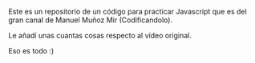 Este es un repositorio de un código para practicar Javascript que es del gran canal de Manuel Muñoz Mir (Codificandolo). 

Le añadí unas cuantas cosas respecto al vídeo original. 

Eso es todo :)
